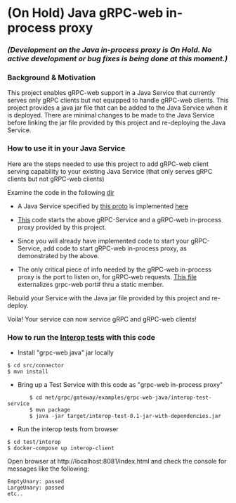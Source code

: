 (On Hold) Java gRPC-web in-process proxy
====================================================

### _(Development on the Java in-process proxy is On Hold. No active development or bug fixes is being done at this moment.)_

### Background & Motivation
This project enables gRPC-web support in a Java Service that currently
serves only gRPC clients but not equipped to handle gRPC-web clients.
This project provides a java jar file that can be added to the Java Service
when it is deployed. There are minimal changes to be made to the Java Service
before linking the jar file provided by this project and re-deploying the
Java Service.

### How to use it in your Java Service
Here are the steps needed to use this project to add gRPC-web client serving
capability to your existing Java Service (that only serves gRPC clients but not
gRPC-web clients)

Examine the code in the following
[dir](../../net/grpc/gateway/examples/grpc-web-java/greeter-service)

- A Java Service specified by
[this proto](../../net/grpc/gateway/examples/grpc-web-java/greeter-service/src/main/proto/greeter.proto) is implemented
[here](../../net/grpc/gateway/examples/grpc-web-java/greeter-service/src/main/java/grpcweb/examples/greeter/GreeterService.java)

- [This](../../net/grpc/gateway/examples/grpc-web-java/greeter-service/src/main/java/grpcweb/examples/greeter/StartServiceAndGrpcwebProxy.java)
code starts the above gRPC-Service and a gRPC-web in-process proxy
provided by this project.

- Since you will already have implemented code to start your gRPC-Service,
add code to start gRPC-web in-process proxy, as demonstrated by
the above.

- The only critical piece of info needed by the gRPC-web in-process proxy is the port
to listen on, for gRPC-web requests.
[This file](../../net/grpc/gateway/examples/grpc-web-java/greeter-service/src/main/java/grpcweb/examples/greeter/Util.java)
 externalizes grpc-web port# thru a static member.

Rebuild your Service with the Java jar file provided by this project and re-deploy.

Voila! Your service can now service gRPC and gRPC-web clients!

### How to run the [Interop tests](https://github.com/grpc/grpc-web/blob/master/test/interop/README.md) with this code

- Install "grpc-web java" jar locally
```shell script
$ cd src/connector
$ mvn install
```
- Bring up a Test Service with this code as "grpc-web in-process proxy"
```shell script
       $ cd net/grpc/gateway/examples/grpc-web-java/interop-test-service
       $ mvn package
       $ java -jar target/interop-test-0.1-jar-with-dependencies.jar
```
- Run the interop tests from browser
```shell script
$ cd test/interop
$ docker-compose up interop-client
```
Open browser at http://localhost:8081/index.html and
check the console for messages like the following:
```shell script
EmptyUnary: passed
LargeUnary: passed
etc..
```
